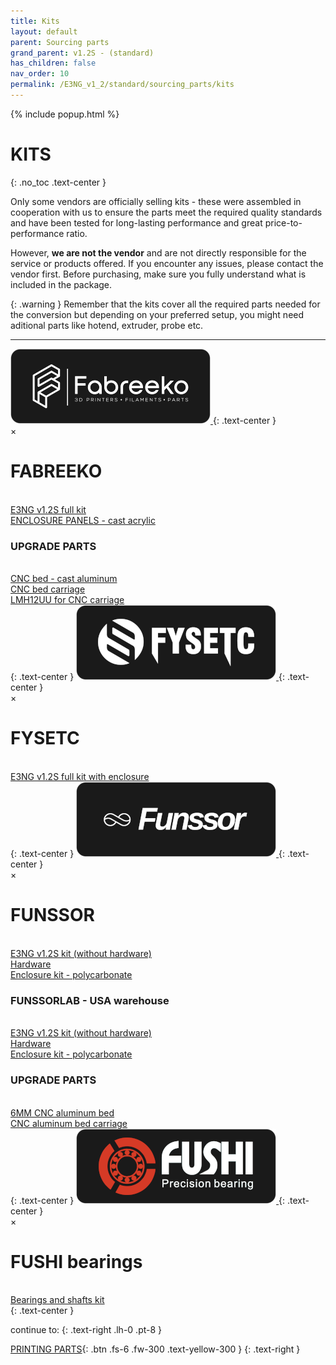 ```yaml
---
title: Kits
layout: default
parent: Sourcing parts
grand_parent: v1.2S - (standard)
has_children: false
nav_order: 10
permalink: /E3NG_v1_2/standard/sourcing_parts/kits
---
```


{% include popup.html %}

# KITS
{: .no_toc .text-center }

Only some vendors are officially selling kits - these were assembled in cooperation with us to ensure the parts meet the required quality standards and have been tested for long-lasting performance and great price-to-performance ratio.

However, **we are not the vendor** and are not directly responsible for the service or products offered. If you encounter any issues, please contact the vendor first. Before purchasing, make sure you fully understand what is included in the package.

{: .warning }
Remember that the kits cover all the required parts needed for the conversion but depending on your preferred setup, you might need aditional parts like hotend, extruder, probe etc.

---
<!-- FABREEKO -->
<a href="#" onclick="showPopup('popup1'); return false;">
  <img src="../../../assets/images/fabreeko_btn.png" alt="Open Popup" style="width:320px; height:auto; cursor:pointer;">
</a>
{: .text-center }

<div id="popup1" class="popup">
  <span class="close" onclick="hidePopup('popup1')">&times;</span>
  <h1>FABREEKO</h1><br>
  <a href="https://www.fabreeko.com/products/ender-3-ng-core-xy-conversion-kit-by-honeybadger">E3NG v1.2S full kit</a><br>
  <a href="https://www.fabreeko.com/products/cast-acrylic-panel-set-for-ender-3-ng">ENCLOSURE PANELS - cast acrylic</a><br>
  <h3>UPGRADE PARTS</h3><br>
  <a href="https://www.fabreeko.com/products/ender-3-ng-cast-aluminum-bed-by-honeybadger">CNC bed - cast aluminum</a><br>
  <a href="https://www.fabreeko.com/products/ender-3-ng-bed-carriage-by-honeybadger">CNC bed carriage</a><br>
  <a href="https://www.fabreeko.com/products/lmh12uu-bearing-by-honeybadger">LMH12UU for CNC carriage</a>
</div>
{: .text-center }

<!-- FYSETC -->
<a href="#" onclick="showPopup('popup2'); return false;">
  <img src="../../../assets/images/fysetc_btn.png" alt="Open Popup" style="width:320px; height:auto; cursor:pointer;">
</a>
{: .text-center }

<div id="popup2" class="popup">
  <span class="close" onclick="hidePopup('popup2')">&times;</span>
  <h1>FYSETC</h1><br>
  <a href="https://s.click.aliexpress.com/e/_oFhekto">E3NG v1.2S full kit with enclosure</a>
</div>
{: .text-center }

<!-- FUNSSOR -->
<a href="#" onclick="showPopup('popup3'); return false;">
  <img src="../../../assets/images/funssor_btn.png" alt="Open Popup" style="width:320px; height:auto; cursor:pointer;">
</a>
{: .text-center }

<div id="popup3" class="popup">
  <span class="close" onclick="hidePopup('popup3')">&times;</span>
  <h1>FUNSSOR</h1><br>
  <a href="https://s.click.aliexpress.com/e/_ooF6WBw">E3NG v1.2S kit (without hardware)</a><br>
  <a href="https://s.click.aliexpress.com/e/_omNZg0k">Hardware</a><br>
  <a href="https://s.click.aliexpress.com/e/_oD5DAoU">Enclosure kit - polycarbonate</a><br>
  <h3>FUNSSORLAB - USA warehouse</h3><br>
  <a href="https://www.funssorlab.com/products/funssor-ender-3-ng-v12-corexy-conversion-motion-and-electronics-diy-kit?VariantsId=10611">E3NG v1.2S kit (without hardware)</a><br>
  <a href="https://www.funssorlab.com/products/funssor-ender-3-ng-v12-corexy-conversion-hardware-screw-nuts-kit?VariantsId=10607">Hardware</a><br>
  <a href="https://www.funssorlab.com/products/funssor-ender-3-ng-v12-convertion-corexy-3d-printer-upgrade-enclosure-pc-kit-with-screw-pack-optional-4mm-thickness?VariantsId=10686">Enclosure kit - polycarbonate</a><br>
  <h3>UPGRADE PARTS</h3><br>
  <a href="https://s.click.aliexpress.com/e/_op0VN9i">6MM CNC aluminum bed</a><br>
  <a href="https://s.click.aliexpress.com/e/_oCJYEE0">CNC aluminum bed carriage</a>
</div>
{: .text-center }

<!-- FUSHI -->
<a href="#" onclick="showPopup('popup4'); return false;">
  <img src="../../../assets/images/fushi_btn.png" alt="Open Popup" style="width:320px; height:auto; cursor:pointer;">
</a>
{: .text-center }

<div id="popup4" class="popup">
  <span class="close" onclick="hidePopup('popup4')">&times;</span>
  <h1>FUSHI bearings</h1><br>
  <a href="https://s.click.aliexpress.com/e/_oCrZCk4">Bearings and shafts kit</a>
</div>
{: .text-center }

continue to:
{: .text-right .lh-0 .pt-8 }

[PRINTING PARTS]{: .btn .fs-6 .fw-300 .text-yellow-300 }
{: .text-right }

[PRINTING PARTS]: https://rh3d.xyz/E3NG_v1_2/standard/printing_parts
